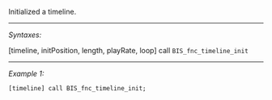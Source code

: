 Initialized a timeline.


---
*Syntaxes:*

[timeline, initPosition, length, playRate, loop] call `BIS_fnc_timeline_init`

---
*Example 1:*

```sqf
[timeline] call BIS_fnc_timeline_init;
```